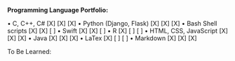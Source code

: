 **Programming Language Portfolio:**

•	C, C++, C# [X] [X] [X]
•	Python (Django, Flask) [X] [X] [X]
•	Bash Shell scripts [X] [X] [ ]
•	Swift [X] [X] [ ]
•	R [X] [ ] [ ]
•	HTML, CSS, JavaScript [X] [X] [X]
•   Java [X] [X] [X]
•   LaTex [X] [ ] [ ]
•   Markdown [X] [X] [X]

To Be Learned:

